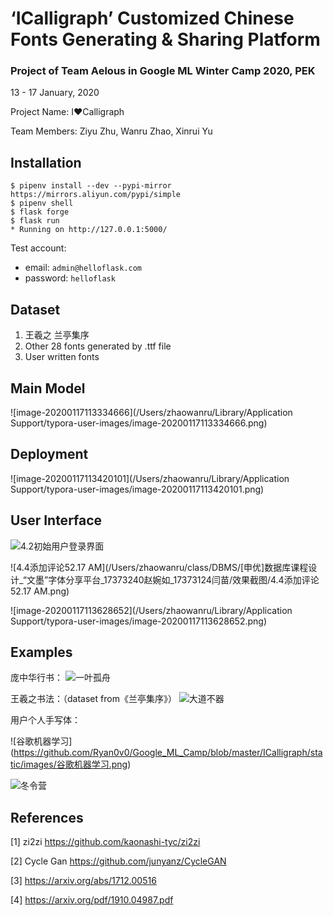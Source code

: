 # ‘ICalligraph’ Customized Chinese Fonts  Generating & Sharing Platform

### Project of Team Aelous in Google ML Winter Camp 2020, PEK

13 - 17 January, 2020

Project Name: I❤️Calligraph

Team Members: Ziyu Zhu, Wanru Zhao, Xinrui Yu

## Installation

```
$ pipenv install --dev --pypi-mirror https://mirrors.aliyun.com/pypi/simple
$ pipenv shell
$ flask forge
$ flask run
* Running on http://127.0.0.1:5000/
```
Test account:
* email: `admin@helloflask.com`
* password: `helloflask`

## Dataset
1. 王羲之 兰亭集序
2. Other 28 fonts generated by .ttf file
3. User written fonts

## Main Model
![image-20200117113334666](/Users/zhaowanru/Library/Application Support/typora-user-images/image-20200117113334666.png)

## Deployment

![image-20200117113420101](/Users/zhaowanru/Library/Application Support/typora-user-images/image-20200117113420101.png)

## User Interface
![4.2初始用户登录界面](/Users/zhaowanru/class/DBMS/[申优]数据库课程设计_“文墨”字体分享平台_17373240赵婉如_17373124闫苗/效果截图/4.2初始用户登录界面.png)

![4.4添加评论52.17 AM](/Users/zhaowanru/class/DBMS/[申优]数据库课程设计_“文墨”字体分享平台_17373240赵婉如_17373124闫苗/效果截图/4.4添加评论52.17 AM.png)



![image-20200117113628652](/Users/zhaowanru/Library/Application Support/typora-user-images/image-20200117113628652.png)

## Examples

庞中华行书：
![一叶孤舟](/Users/zhaowanru/class/google/ICalligraph/ICalligraph/static/images/一叶孤舟.png)

王羲之书法：（dataset from《兰亭集序》）
![大道不器](/Users/zhaowanru/class/google/ICalligraph/ICalligraph/static/images/大道不器.png)

用户个人手写体：

![谷歌机器学习]
(https://github.com/Ryan0v0/Google_ML_Camp/blob/master/ICalligraph/static/images/谷歌机器学习.png)


![冬令营](/Users/zhaowanru/class/google/ICalligraph/ICalligraph/static/images/冬令营.png)

## References
[1] zi2zi https://github.com/kaonashi-tyc/zi2zi

[2] Cycle Gan https://github.com/junyanz/CycleGAN

[3] https://arxiv.org/abs/1712.00516

[4] https://arxiv.org/pdf/1910.04987.pdf

